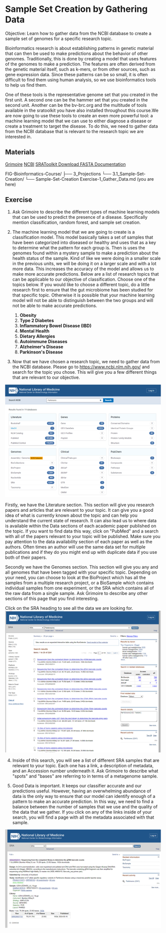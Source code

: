 # Sample Set Creation by Gathering Data

Objective: Learn how to gather data from the NCBI database to create a sample set of genomes for a specific research topic.

Bioinformatics research is about establishing patterns in genetic material that can then be used to make predictions about the behavior of other genomes. Traditionally, this is done by creating a model that uses features of the genomes to make a prediction. The features are often derived from the genetic material itself, such as k-mers, or from other sources, such as gene expression data. Since these patterns can be so small, it is often difficult to find them using human analysis, so we use bioinformatics tools to help us find them.

One of these tools is the representative genome set that you created in the first unit. A second one can be the hammer set that you created in the second unit. Another can be the bv-brc.org and the multitude of tools available in the sratoolkit you have also installed throughout this course.We are now going to use these tools to create an even more powerful tool: a machine learning model that we can use to either diagnose a disease or create a treatment to target the disease. To do this, we need to gather data from the NCBI database that is relevant to the research topic we are interested in.

## Materials
[Grimoire](https://chat.openai.com/g/g-n7Rs0IK86-grimoire)
[NCBI](https://www.ncbi.nlm.nih.gov/)
[SRAToolkit Download FASTA Documentation](https://www.ncbi.nlm.nih.gov/books/NBK242621/)

FIG-Bioinformatics-Course/
├── 3_Projections
    └── 3.1_Sample-Set-Creation/
        └── Sample-Set-Creation Exercise-1_Gather_Data.md (you are here)

## Exercise

1. Ask Grimoire to describe the different types of machine learning models that can be used to predict the presence of a disease. Specifically mention classification, random forest, and sample set creation.

2. The machine learning model that we are going to create is a classification model. This model basically takes a set of samples that have been categorized into diseased or healthy and uses that as a key to determine what the pattern for each group is. Then is uses the genomes found within a mystery sample to make a prediction about the health status of the sample. Kind of like we were doing in a smaller scale in the previous units, we will be doing it on a larger scale and with a lot more data. This increases the accuracy of the model and allows us to make more accurate predictions. Below are a list of research topics that can be applicable to our objective of classification. Choose one of the topics below. If you would like to choose a different topic, do a little research first to ensure that the gut microbiome has been studied for that specific topic. Otherwise it is possible that your machine learning model will not be able to distinguish between the two groups and will not be able to make accurate predictions.

   1. **Obesity**
   2. **Type 2 Diabetes**
   3. **Inflammatory Bowel Disease (IBD)**
   4. **Mental Health**
   5. **Dietary Allergies**
   6. **Autoimmune Diseases**
   7. **Alzheimer's Disease**
   8. **Parkinson's Disease**

3. Now that we have chosen a research topic, we need to gather data from the NCBI database. Please go to https://www.ncbi.nlm.nih.gov/ and search for the topic you chose. This will give you a few different things that are relevant to our objective. 

![alt text](NCBISearch.png)

Firstly, we have the Literature section. This section will give you research papers and articles that are relevant to your topic. It can give you a good idea of what is currently known about the topic and can help you understand the current state of research. It can also lead us to where data is available within the Data sections of each academic paper published on the topic. If you want to find data this way, click on "PubMed" and a search with all of the papers relevant to your topic will be published. Make sure you pay attention to the data availability section of each paper as well as the authors. Often times an author will use the same data set for multiple publications and if they do you might end up with duplicate data if you use both of their papers.

Secondly we have the Genomes section. This section will give you any and all genomes that have been tagged with your specific topic. Depending on your need, you can choose to look at the BioProject which has all the samples from a multiple research project, or a BioSample which contains individual samples from one experiment, or the SRA which contains all of the raw data from a single sample. Ask Grimoire to describe any other sections of this page that you find interesting.

Click on the SRA heading to see all the data we are looking for.
![alt text](SRA.png)

4. Inside of this search, you will see a list of different SRA samples that are relevant to your topic. Each one has a link, a description of metadata, and an Accession number underneath it. Ask Grimoire to describe what "spots" and "bases" are referring to in terms of a metagenome sample. 

5. Good Data is important. It keeps our classifier accurate and our predictions useful. However, having an overwhelming abundance of data is the only way to ensure that our model can identify enough of a pattern to make an accurate prediction. In this way, we need to find a balance between the number of samples that we use and the quality of the data that we gather. If you click on any of the links inside of your search, you will find a page with all the metadata associated with that sample. 

![alt text](SRAMetaData.png)

